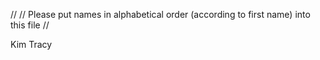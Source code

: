 //
// Please put names in alphabetical order (according to first name) into this file
//

Kim Tracy

